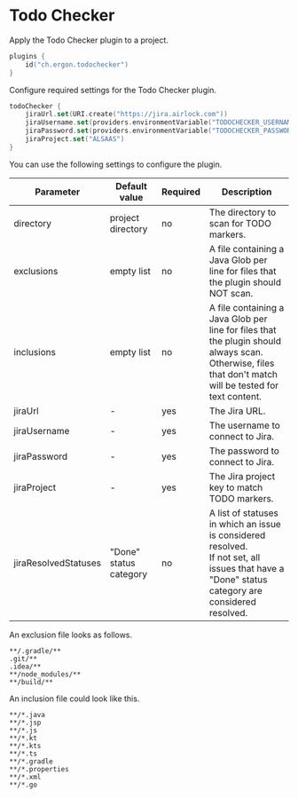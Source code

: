 Todo Checker
============

Apply the Todo Checker plugin to a project.

```kotlin
plugins {
	id("ch.ergon.todochecker")
}
```

Configure required settings for the Todo Checker plugin.

```kotlin
todoChecker {
	jiraUrl.set(URI.create("https://jira.airlock.com"))
	jiraUsername.set(providers.environmentVariable("TODOCHECKER_USERNAME"))
	jiraPassword.set(providers.environmentVariable("TODOCHECKER_PASSWORD"))
	jiraProject.set("ALSAAS")
}
```

You can use the following settings to configure the plugin.

| Parameter            | Default value          | Required | Description                                                                                                                                                 |
|----------------------|------------------------|----------|-------------------------------------------------------------------------------------------------------------------------------------------------------------|
| directory            | project directory      | no       | The directory to scan for TODO markers.                                                                                                                     |
| exclusions           | empty list             | no       | A file containing a Java Glob per line for files that the plugin should NOT scan.                                                                           |
| inclusions           | empty list             | no       | A file containing a Java Glob per line for files that the plugin should always scan.<br/>Otherwise, files that don't match will be tested for text content. |
| jiraUrl              | -                      | yes      | The Jira URL.                                                                                                                                               |
| jiraUsername         | -                      | yes      | The username to connect to Jira.                                                                                                                            |
| jiraPassword         | -                      | yes      | The password to connect to Jira.                                                                                                                            |
| jiraProject          | -                      | yes      | The Jira project key to match TODO markers.                                                                                                                 |
| jiraResolvedStatuses | "Done" status category | no       | A list of statuses in which an issue is considered resolved.<br/>If not set, all issues that have a "Done" status category are considered resolved.         |

An exclusion file looks as follows.

```text
**/.gradle/**
.git/**
.idea/**
**/node_modules/**
**/build/**
```

An inclusion file could look like this.

```text
**/*.java
**/*.jsp
**/*.js
**/*.kt
**/*.kts
**/*.ts
**/*.gradle
**/*.properties
**/*.xml
**/*.go
```
